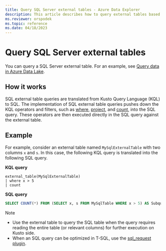 ```yaml
---
title: Query SQL Server external tables - Azure Data Explorer
description: This article describes how to query external tables based on SQL Server tables.
ms.reviewer: orspodek
ms.topic: reference
ms.date: 04/18/2023
---
```


# Query SQL Server external tables

You can query a SQL Server external table. For an example, see [Query data in Azure Data Lake](../../data-lake-query-data.md).

## How it works

SQL external table queries are translated from Kusto Query Language (KQL) to SQL. The implementation of SQL external table queries pushes down the KQL operators and filters, such as [where](../query/whereoperator.md), [project](../query/projectoperator.md), and [count](../query/countoperator.md), into the SQL query. These operators are then executed directly in the SQL query against the external table.

## Example

For example, consider an external table named `MySqlExternalTable` with two columns `x` and `s`. In this case, the following KQL query is translated into the following SQL query.

**KQL query**

```kusto
external_table(MySqlExternalTable)
| where x > 5 
| count
```

**SQL query**

```SQL
SELECT COUNT(*) FROM (SELECT x, s FROM MySqlTable WHERE x > 5) AS Subquery1
```

> [!NOTE]
>
> * Use the external table to query the SQL table when the query requires reading the entire table (or relevant columns) for further execution on Kusto side.
> * When an SQL query can be optimized in T-SQL, use the [sql_request plugin](../query/sqlrequestplugin.md).
